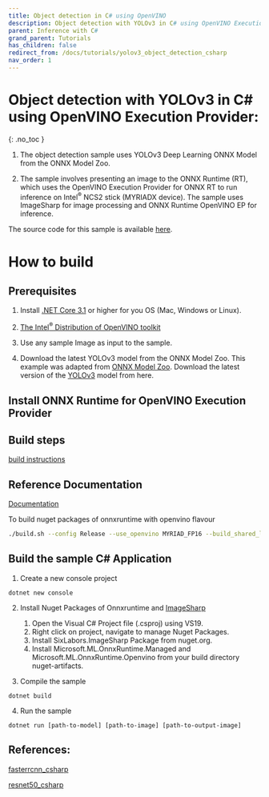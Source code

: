 ```yaml
---
title: Object detection in C# using OpenVINO
description: Object detection with YOLOv3 in C# using OpenVINO Execution Provider
parent: Inference with C#
grand_parent: Tutorials
has_children: false
redirect_from: /docs/tutorials/yolov3_object_detection_csharp
nav_order: 1
---
```



# Object detection with YOLOv3 in C# using OpenVINO Execution Provider:
{: .no_toc }

1. The object detection sample uses YOLOv3 Deep Learning ONNX Model from the ONNX Model Zoo.

2. The sample involves presenting an image to the ONNX Runtime (RT), which uses the OpenVINO Execution Provider for ONNX RT to run inference on Intel<sup>®</sup> NCS2 stick (MYRIADX device). The sample uses ImageSharp for image processing and ONNX Runtime OpenVINO EP for inference.

The source code for this sample is available [here](https://github.com/microsoft/onnxruntime-inference-examples/tree/main/c_sharp/OpenVINO_EP/yolov3_object_detection).

# How to build

## Prerequisites
1. Install [.NET Core 3.1](https://dotnet.microsoft.com/download/dotnet-core/3.1) or higher for you OS (Mac, Windows or Linux).

2. [The Intel<sup>®</sup> Distribution of OpenVINO toolkit](https://www.intel.com/content/www/us/en/developer/tools/openvino-toolkit/overview.html)

3. Use any sample Image as input to the sample.

4. Download the latest YOLOv3 model from the ONNX Model Zoo.
   This example was adapted from [ONNX Model Zoo](https://github.com/onnx/models). Download the latest version of the [YOLOv3](https://github.com/onnx/models/tree/main/validated/vision/object_detection_segmentation/yolov3) model from here.

## Install ONNX Runtime for OpenVINO Execution Provider

## Build steps
[build instructions](../../build/eps.md#openvino)


## Reference Documentation
[Documentation](../../execution-providers/OpenVINO-ExecutionProvider.md)

To build nuget packages of onnxruntime with openvino flavour

```bash
./build.sh --config Release --use_openvino MYRIAD_FP16 --build_shared_lib --build_nuget
```

## Build the sample C# Application

1. Create a new console project

```
dotnet new console
```

2. Install Nuget Packages of Onnxruntime and [ImageSharp](https://www.nuget.org/packages/SixLabors.ImageSharp)

    1. Open the Visual C# Project file (.csproj) using VS19.
    2. Right click on project, navigate to manage Nuget Packages.
    3. Install SixLabors.ImageSharp Package from nuget.org.
    4. Install Microsoft.ML.OnnxRuntime.Managed and Microsoft.ML.OnnxRuntime.Openvino from your build directory nuget-artifacts.
    

3. Compile the sample

```
dotnet build
```

4. Run the sample

```
dotnet run [path-to-model] [path-to-image] [path-to-output-image]
```

## References:
[fasterrcnn_csharp](https://github.com/microsoft/onnxruntime/blob/gh-pages/docs/tutorials/csharp/fasterrcnn_csharp.md)

[resnet50_csharp](https://github.com/microsoft/onnxruntime/blob/gh-pages/docs/tutorials/csharp/resnet50_csharp.md)
